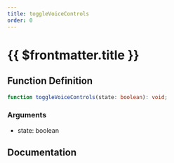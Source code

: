 ```yaml
---
title: toggleVoiceControls
order: 0
---
```


# {{ $frontmatter.title }}

## Function Definition

```ts
function toggleVoiceControls(state: boolean): void;
```

### Arguments

* state: boolean

## Documentation

<!--@include: ./parts/toggleVoiceControls.md-->
